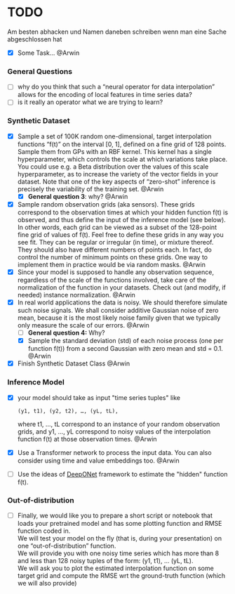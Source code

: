 # TODO
Am besten abhacken und Namen daneben schreiben wenn man eine Sache abgeschlossen hat
- [x] Some Task... @Arwin

### General Questions
- [ ] why do you think that such a “neural operator for data interpolation” allows for the encoding of local features in time series data?
- [ ] is it really an operator what we are trying to learn? 

### Synthetic Dataset
- [x] Sample a set of 100K random one-dimensional, target interpolation functions “f(t)” on the interval [0, 1], defined on a fine grid of 128 points. Sample them from GPs with an RBF kernel.
      This kernel has a single hyperparameter, which controls the scale at which variations take place. You could use e.g. a Beta distribution over the values of this scale hyperparameter,
      as to increase the variety of the vector fields in your dataset. Note that one of the key aspects of “zero-shot” inference is precisely the variability of the training set. @Arwin
  - [x] **General question 3**: why? @Arwin
- [x] Sample random observation grids (aka sensors). These grids correspond to the observation times at which your hidden function f(t) is observed, and thus define the input of the inference model (see below).
      In other words, each grid can be viewed as a subset of the 128-point fine grid of values of f(t). Feel free to define these grids in any way you see fit. They can be regular or irregular (in time), or mixture thereof.
      They should also have different numbers of points each. In fact, do control the number of minimum points on these grids. One way to implement them in practice would be via random masks. @Arwin
- [x] Since your model is supposed to handle any observation sequence, regardless of the scale of the functions involved, take care of the normalization of the function in your datasets. Check out (and modify, if needed) instance normalization. @Arwin
- [x] In real world applications the data is noisy. We should therefore simulate such noise signals. We shall consider additive Gaussian noise of zero mean,
      because it is the most likely noise family given that we typically only measure the scale of our errors. @Arwin
   - [ ] **General question 4:**  Why?
   - [x] Sample the standard deviation (std) of each noise process (one per function f(t)) from a second Gaussian with zero mean and std = 0.1. @Arwin
- [x] Finish Synthetic Dataset Class @Arwin

### Inference Model

- [x] your model should take as input "time series tuples" like

      (y1, t1), (y2, t2), …, (yL, tL), 
     where t1, …, tL correspond to an instance of your random observation grids, and y1, …, yL correspond to noisy values of the interpolation function f(t) at those observation times. @Arwin
- [x] Use a Transformer network to process the input data. You can also consider using time and value embeddings too. @Arwin
- [ ] Use the ideas of [DeepONet](https://arxiv.org/abs/1910.03193) framework to estimate the "hidden" function f(t).

### Out-of-distribution

- [ ] Finally, we would like you to prepare a short script or notebook that loads your pretrained model and has some plotting function and RMSE function coded in.<br>
      We will test your model on the fly (that is, during your presentation) on one “out-of-distribution” function.<br>
      We will provide you with one noisy time series which has more than 8 and less than 128 noisy tuples of the form: (y1, t1), … (yL, tL).<br>
      We will ask you to plot the estimated interpolation function on some target grid and compute the RMSE wrt the ground-truth function (which we will also provide)
